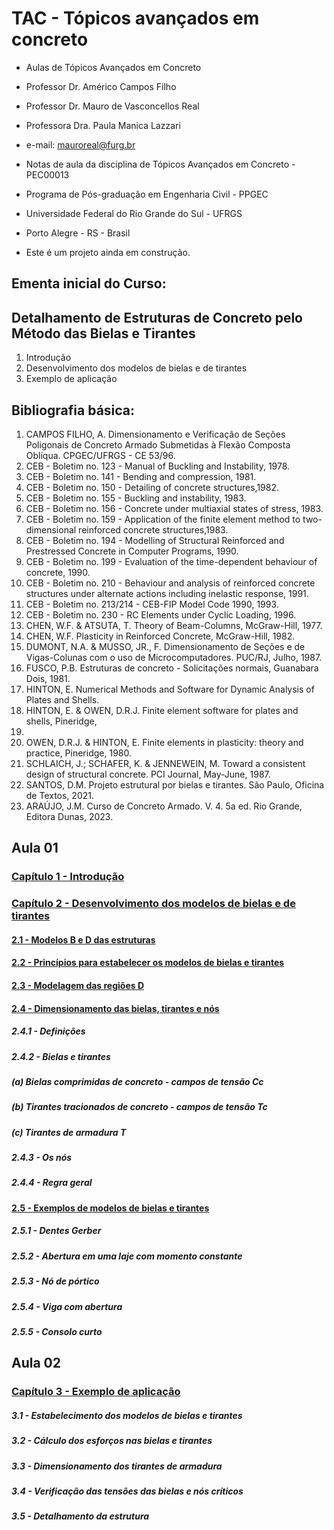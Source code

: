 # __TAC - Tópicos avançados em concreto__  
* Aulas de Tópicos Avançados em Concreto
* Professor Dr. Américo Campos Filho
* Professor Dr. Mauro de Vasconcellos Real
* Professora Dra. Paula Manica Lazzari

* e-mail: mauroreal@furg.br
* Notas de aula da disciplina de Tópicos Avançados em Concreto - PEC00013
* Programa de Pós-graduação em Engenharia Civil  - PPGEC
* Universidade Federal do Rio Grande do Sul - UFRGS
* Porto Alegre - RS - Brasil
* Este é um projeto ainda em construção.

## __Ementa inicial do Curso:__

## __Detalhamento de Estruturas de Concreto pelo Método das Bielas e Tirantes__

1. Introdução
2. Desenvolvimento dos modelos de bielas e de tirantes
3. Exemplo de aplicação


## __Bibliografia básica:__

1. CAMPOS FILHO, A. Dimensionamento e Verificação de Seções Poligonais de 
Concreto Armado Submetidas à Flexão Composta Oblíqua. CPGEC/UFRGS - CE 
53/96. 
2. CEB - Boletim no. 123 - Manual of Buckling and Instability, 1978. 
3. CEB - Boletim no. 141 - Bending and compression, 1981. 
4. CEB - Boletim no. 150 - Detailing of concrete structures,1982. 
5. CEB - Boletim no. 155 - Buckling and instability, 1983. 
6. CEB - Boletim no. 156 - Concrete under multiaxial states of stress, 1983. 
7. CEB - Boletim no. 159 - Application of the finite element method to two-dimensional 
reinforced concrete structures,1983. 
8. CEB - Boletim no. 194 - Modelling of Structural Reinforced and Prestressed Concrete in 
Computer Programs, 1990. 
9. CEB - Boletim no. 199 - Evaluation of the time-dependent behaviour of concrete, 1990. 
10. CEB - Boletim no. 210 - Behaviour and analysis of reinforced concrete structures under 
alternate actions including inelastic response, 1991. 
11. CEB - Boletim no. 213/214 - CEB-FIP Model Code 1990, 1993. 
12. CEB - Boletim no. 230 - RC Elements under Cyclic Loading, 1996. 
13. CHEN, W.F. & ATSUTA, T.  Theory of Beam-Columns, McGraw-Hill, 1977. 
14. CHEN, W.F.  Plasticity in Reinforced Concrete, McGraw-Hill, 1982. 
15. DUMONT, N.A. & MUSSO, JR., F. Dimensionamento de Seções e de Vigas-Colunas com 
o uso de Microcomputadores. PUC/RJ, Julho, 1987. 
16. FUSCO, P.B.  Estruturas de concreto - Solicitações normais, Guanabara Dois, 1981. 
17. HINTON, E. Numerical Methods and Software for Dynamic Analysis of Plates and Shells. 
18. HINTON, E. & OWEN, D.R.J. Finite element software for plates and shells, Pineridge, 
1984. 
19. OWEN, D.R.J. & HINTON, E. Finite elements in plasticity: theory and practice, 
Pineridge, 1980. 
20. SCHLAICH, J.; SCHAFER, K. & JENNEWEIN, M.  Toward a consistent design of structural 
concrete.  PCI Journal, May-June, 1987.
21. SANTOS, D.M. Projeto estrutural por bielas e tirantes. São Paulo, Oficina de Textos, 2021. 
22. ARAÚJO, J.M. Curso de Concreto Armado. V. 4. 5a ed. Rio Grande, Editora Dunas, 2023.

## __Aula 01__

### [Capítulo 1 - Introdução](https://nbviewer.org/github/mvreal/ST/blob/main/Capitulo_1.ipynb)

### [Capítulo 2 - Desenvolvimento dos modelos de bielas e de tirantes](https://nbviewer.org/github/mvreal/ST/blob/main/Capitulo_2.ipynb)

#### [2.1 - Modelos B e D das estruturas](https://nbviewer.org/github/mvreal/ST/blob/main/Capitulo_2-1.ipynb)

#### [2.2 - Princípios para estabelecer os modelos de bielas e tirantes](https://nbviewer.org/github/mvreal/ST/blob/main/Capitulo_2-2.ipynb)

#### [2.3 - Modelagem das regiões D](https://nbviewer.org/github/mvreal/ST/blob/main/Capitulo_2-3.ipynb)

#### [2.4 - Dimensionamento das bielas, tirantes e nós](https://nbviewer.org/github/mvreal/ST/blob/main/Capitulo_2-4.ipynb)

##### 2.4.1 - Definições

##### 2.4.2 - Bielas e tirantes

##### (a) Bielas comprimidas de concreto - campos de tensão Cc
##### (b) Tirantes tracionados de concreto - campos de tensão Tc
##### (c) Tirantes de armadura T

##### 2.4.3 - Os nós

##### 2.4.4 - Regra geral

#### [2.5 - Exemplos de modelos de bielas e tirantes](https://nbviewer.org/github/mvreal/ST/blob/main/Capitulo_2-5.ipynb)

##### 2.5.1 - Dentes Gerber
##### 2.5.2 - Abertura em uma laje com momento constante
##### 2.5.3 - Nó de pórtico
##### 2.5.4 - Viga com abertura
##### 2.5.5 - Consolo curto

## __Aula 02__

### [Capítulo 3 - Exemplo de aplicação](https://nbviewer.org/github/mvreal/ST/blob/main/Capitulo_3.ipynb)


##### 3.1 - Estabelecimento dos modelos de bielas e tirantes

##### 3.2 - Cálculo dos esforços nas bielas e tirantes

##### 3.3 - Dimensionamento dos tirantes de armadura

##### 3.4 - Verificação das tensões das bielas e nós críticos

##### 3.5 - Detalhamento da estrutura


